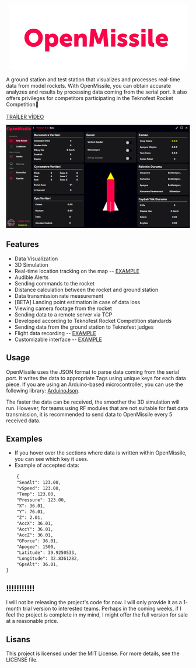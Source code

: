 <p align="center">
  <img src="https://github.com/ZaferKilic/OpenMissile/blob/main/Images/PngLogoText.png?raw=true" />
</p>

<span> A ground station and test station that visualizes and processes real-time data from model rockets. With OpenMissile, you can obtain accurate analyzes and results by processing data coming from the serial port. It also offers privileges for competitors participating in the Teknofest Rocket Competition🚀
<br>
<br> <a href="https://vimeo.com/999917068?share=copy">TRAİLER VİDEO</a></span>

![alt text](https://github.com/ZaferKilic/OpenMissile/blob/main/Images/ScreenShots/Main.png?raw=true)

## Features
- Data Visualization
- 3D Simulation
- Real-time location tracking on the map -- <a href="https://github.com/ZaferKilic/OpenMissile/blob/main/Images/ScreenShots/Maps.png">EXAMPLE</a>
- Audible Alerts
- Sending commands to the rocket
- Distance calculation between the rocket and ground station
- Data transmission rate measurement
- [BETA] Landing point estimation in case of data loss
- Viewing camera footage from the rocket
- Sending data to a remote server via TCP
- Developed according to Teknofest Rocket Competition standards
- Sending data from the ground station to Teknofest judges
- Flight data recording -- <a href="https://github.com/ZaferKilic/OpenMissile/blob/main/Images/ScreenShots/Profile.png">EXAMPLE</a>
- Customizable interface -- <a href="https://github.com/ZaferKilic/OpenMissile/blob/main/Images/ScreenShots/Settings.png">EXAMPLE</a>

## Usage
OpenMissile uses the JSON format to parse data coming from the serial port. It writes the data to appropriate Tags using unique keys for each data piece.
If you are using an Arduino-based microcontroller, you can use the following library: <a href="https://github.com/bblanchon/ArduinoJson">ArduinoJson</a>. 

The faster the data can be received, the smoother the 3D simulation will run. However, for teams using RF modules that are not suitable for fast data transmission, it is recommended to send data to OpenMissile every 5 received data.

## Examples
- If you hover over the sections where data is written within OpenMissile, you can see which key it uses.
- Example of accepted data:

```
    {
    "SeaAlt": 123.00,
    "vSpeed": 123.00,
    "Temp": 123.00,
    "Pressure": 123.00,
    "X": 36.01,
    "Y": 76.01,
    "Z": 2.01,
    "AccX": 36.01,
    "AccY": 36.01,
    "AccZ": 36.01,
    "GForce": 36.01,
    "Apogee": 1500,
    "Latitude": 39.9250533,
    "Longitude": 32.8361282,
    "GpsAlt": 36.01,
}
```

## !!!!!!!!!!!
I will not be releasing the project's code for now. I will only provide it as a 1-month trial version to interested teams. Perhaps in the coming weeks, if I feel the project is complete in my mind, I might offer the full version for sale at a reasonable price.


## Lisans
This project is licensed under the MIT License. For more details, see the LICENSE file.
